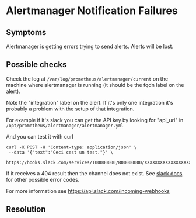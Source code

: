 # Alertmanager Notification Failures

## Symptoms

Alertmanager is getting errors trying to send alerts. Alerts will be
lost.

## Possible checks

Check the log at `/var/log/prometheus/alertmanager/current` on the
machine where alertmanager is running (it should be the fqdn label on
the alert).

Note the "integration" label on the alert. If it's only one
integration it's probably a problem with the setup of that
integration.

For example if it's slack you can get the API key by looking for
"api_url" in `/opt/prometheus/alertmanager/alertmanager.yml`

And you can test it with curl

```
curl -X POST -H 'Content-type: application/json' \
 --data '{"text":"Ceci cest un test."}' \
 https://hooks.slack.com/services/T00000000/B00000000/XXXXXXXXXXXXXXXXXXXXXXXX
```

If it receives a 404 result then the channel does not exist. See [slack docs](https://api.slack.com/changelog/2016-05-17-changes-to-errors-for-incoming-webhooks) for other possible error codes.

For more information see https://api.slack.com/incoming-webhooks

## Resolution

